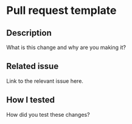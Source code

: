 # Pull request template

## Description

What is this change and why are you making it?

## Related issue

Link to the relevant issue here.

## How I tested

How did you test these changes?